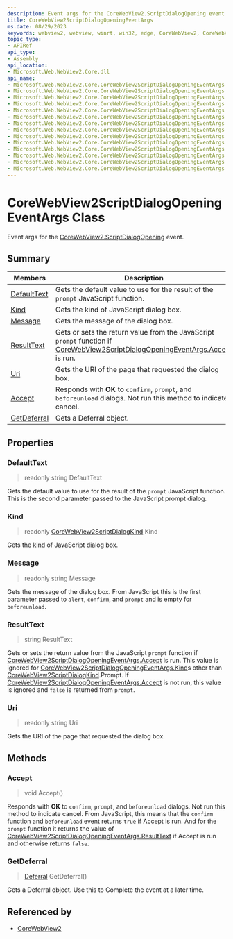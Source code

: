 ```yaml
---
description: Event args for the CoreWebView2.ScriptDialogOpening event.
title: CoreWebView2ScriptDialogOpeningEventArgs
ms.date: 08/29/2023
keywords: webview2, webview, winrt, win32, edge, CoreWebView2, CoreWebView2Controller, browser control, edge html, CoreWebView2ScriptDialogOpeningEventArgs
topic_type:
- APIRef
api_type:
- Assembly
api_location:
- Microsoft.Web.WebView2.Core.dll
api_name:
- Microsoft.Web.WebView2.Core.CoreWebView2ScriptDialogOpeningEventArgs
- Microsoft.Web.WebView2.Core.CoreWebView2ScriptDialogOpeningEventArgs.DefaultText
- Microsoft.Web.WebView2.Core.CoreWebView2ScriptDialogOpeningEventArgs.Kind
- Microsoft.Web.WebView2.Core.CoreWebView2ScriptDialogOpeningEventArgs.Message
- Microsoft.Web.WebView2.Core.CoreWebView2ScriptDialogOpeningEventArgs.ResultText
- Microsoft.Web.WebView2.Core.CoreWebView2ScriptDialogOpeningEventArgs.Uri
- Microsoft.Web.WebView2.Core.CoreWebView2ScriptDialogOpeningEventArgs.Accept
- Microsoft.Web.WebView2.Core.CoreWebView2ScriptDialogOpeningEventArgs.GetDeferral
- Microsoft.Web.WebView2.Core.CoreWebView2ScriptDialogOpeningEventArgs.get_DefaultText
- Microsoft.Web.WebView2.Core.CoreWebView2ScriptDialogOpeningEventArgs.get_Kind
- Microsoft.Web.WebView2.Core.CoreWebView2ScriptDialogOpeningEventArgs.get_Message
- Microsoft.Web.WebView2.Core.CoreWebView2ScriptDialogOpeningEventArgs.get_ResultText
- Microsoft.Web.WebView2.Core.CoreWebView2ScriptDialogOpeningEventArgs.get_Uri
- Microsoft.Web.WebView2.Core.CoreWebView2ScriptDialogOpeningEventArgs.put_ResultText
---
```


# CoreWebView2ScriptDialogOpeningEventArgs Class



Event args for the [CoreWebView2.ScriptDialogOpening](corewebview2.md#scriptdialogopening) event.

## Summary

Members|Description
--|--
[DefaultText](#defaulttext) | Gets the default value to use for the result of the `prompt` JavaScript function.
[Kind](#kind) | Gets the kind of JavaScript dialog box.
[Message](#message) | Gets the message of the dialog box.
[ResultText](#resulttext) | Gets or sets the return value from the JavaScript `prompt` function if [CoreWebView2ScriptDialogOpeningEventArgs.Accept](corewebview2scriptdialogopeningeventargs.md#accept) is run.
[Uri](#uri) | Gets the URI of the page that requested the dialog box.
[Accept](#accept) | Responds with **OK** to `confirm`, `prompt`, and `beforeunload` dialogs. Not run this method to indicate cancel.
[GetDeferral](#getdeferral) | Gets a Deferral object.

## Properties

### DefaultText

> readonly  string DefaultText

Gets the default value to use for the result of the `prompt` JavaScript function.
This is the second parameter passed to the JavaScript prompt dialog.

### Kind

> readonly  [CoreWebView2ScriptDialogKind](corewebview2scriptdialogkind.md) Kind

Gets the kind of JavaScript dialog box.

### Message

> readonly  string Message

Gets the message of the dialog box.
From JavaScript this is the first parameter passed to `alert`, `confirm`, and `prompt` and is empty for `beforeunload`.

### ResultText

>  string ResultText

Gets or sets the return value from the JavaScript `prompt` function if [CoreWebView2ScriptDialogOpeningEventArgs.Accept](corewebview2scriptdialogopeningeventargs.md#accept) is run.
This value is ignored for [CoreWebView2ScriptDialogOpeningEventArgs.Kind](corewebview2scriptdialogopeningeventargs.md#kind)s other than [CoreWebView2ScriptDialogKind](corewebview2scriptdialogkind.md).Prompt. If [CoreWebView2ScriptDialogOpeningEventArgs.Accept](corewebview2scriptdialogopeningeventargs.md#accept) is not run, this value is ignored and `false` is returned from `prompt`.

### Uri

> readonly  string Uri

Gets the URI of the page that requested the dialog box.



## Methods

### Accept

> void Accept()

Responds with **OK** to `confirm`, `prompt`, and `beforeunload` dialogs. Not run this method to indicate cancel.
From JavaScript, this means that the `confirm` function and `beforeunload` event returns `true` if Accept is run. And for the `prompt` function it returns the value of [CoreWebView2ScriptDialogOpeningEventArgs.ResultText](corewebview2scriptdialogopeningeventargs.md#resulttext) if Accept is run and otherwise returns `false`.



### GetDeferral

> [Deferral](/uwp/api/Windows.Foundation.Deferral) GetDeferral()

Gets a Deferral object.
Use this to Complete the event at a later time.






## Referenced by

- [CoreWebView2](corewebview2.md)
